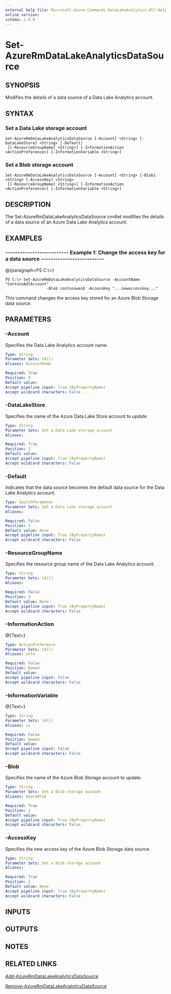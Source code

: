 ```yaml
---
external help file: Microsoft.Azure.Commands.DataLakeAnalytics.dll-Help.xml
online version: 
schema: 2.0.0
---
```


# Set-AzureRmDataLakeAnalyticsDataSource
## SYNOPSIS
Modifies the details of a data source of a Data Lake Analytics account.

## SYNTAX

### Set a Data Lake storage account
```
Set-AzureRmDataLakeAnalyticsDataSource [-Account] <String> [-DataLakeStore] <String> [-Default]
 [[-ResourceGroupName] <String>] [-InformationAction <ActionPreference>] [-InformationVariable <String>]
```

### Set a Blob storage account
```
Set-AzureRmDataLakeAnalyticsDataSource [-Account] <String> [-Blob] <String> [-AccessKey] <String>
 [[-ResourceGroupName] <String>] [-InformationAction <ActionPreference>] [-InformationVariable <String>]
```

## DESCRIPTION
The Set-AzureRmDataLakeAnalyticsDataSource cmdlet modifies the details of a data source of an Azure Data Lake Analytics account.

## EXAMPLES

### --------------------------  Example 1: Change the access key for a data source  --------------------------
@{paragraph=PS C:\\\>}

```
PS C:\> Set-AzureRmDataLakeAnalyticsDataSource -AccountName "ContosoAdlAccount" `
                  -Blob contosowasb -AccessKey "...newaccesskey..."
```

This command changes the access key stored for an Azure Blob Storage data source.

## PARAMETERS

### -Account
Specifies the Data Lake Analytics account name.

```yaml
Type: String
Parameter Sets: (All)
Aliases: AccountName

Required: True
Position: 0
Default value: 
Accept pipeline input: True (ByPropertyName)
Accept wildcard characters: False
```

### -DataLakeStore
Specifies the name of the Azure Data Lake Store account to update.

```yaml
Type: String
Parameter Sets: Set a Data Lake storage account
Aliases: 

Required: True
Position: 1
Default value: 
Accept pipeline input: True (ByPropertyName)
Accept wildcard characters: False
```

### -Default
Indicates that the data source becomes the default data source for the Data Lake Analytics account.

```yaml
Type: SwitchParameter
Parameter Sets: Set a Data Lake storage account
Aliases: 

Required: False
Position: 2
Default value: None
Accept pipeline input: True (ByPropertyName)
Accept wildcard characters: False
```

### -ResourceGroupName
Specifies the resource group name of the Data Lake Analytics account.

```yaml
Type: String
Parameter Sets: (All)
Aliases: 

Required: False
Position: 3
Default value: None
Accept pipeline input: True (ByPropertyName)
Accept wildcard characters: False
```

### -InformationAction
@{Text=}

```yaml
Type: ActionPreference
Parameter Sets: (All)
Aliases: infa

Required: False
Position: Named
Default value: 
Accept pipeline input: False
Accept wildcard characters: False
```

### -InformationVariable
@{Text=}

```yaml
Type: String
Parameter Sets: (All)
Aliases: iv

Required: False
Position: Named
Default value: 
Accept pipeline input: False
Accept wildcard characters: False
```

### -Blob
Specifies the name of the Azure Blob Storage account to update.

```yaml
Type: String
Parameter Sets: Set a Blob storage account
Aliases: AzureBlob

Required: True
Position: 1
Default value: 
Accept pipeline input: True (ByPropertyName)
Accept wildcard characters: False
```

### -AccessKey
Specifies the new access key of the Azure Blob Storage data source.

```yaml
Type: String
Parameter Sets: Set a Blob storage account
Aliases: 

Required: True
Position: 2
Default value: None
Accept pipeline input: True (ByPropertyName)
Accept wildcard characters: False
```

## INPUTS

## OUTPUTS

## NOTES

## RELATED LINKS

[Add-AzureRmDataLakeAnalyticsDataSource]()

[Remove-AzureRmDataLakeAnalyticsDataSource]()

